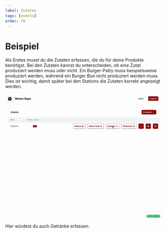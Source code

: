 ```yaml
---
label: Zutaten
tags: [events]
order: 70
---
```

# Beispiel

Als Erstes musst du die Zutaten erfassen, die du für deine Produkte benötigst. Bei den Zutaten kannst du unterscheiden, ob eine Zutat produziert werden muss oder nicht.
Ein Burger-Patty muss beispielsweise produziert werden, während ein Burger Bun nicht produziert werden muss. Dies ist wichtig, damit später bei den Stations die Zutaten korrekt angezeigt werden.

![Zutaten erstellen](assets/ingredient.gif)

Hier würdest du auch Getränke erfassen. 